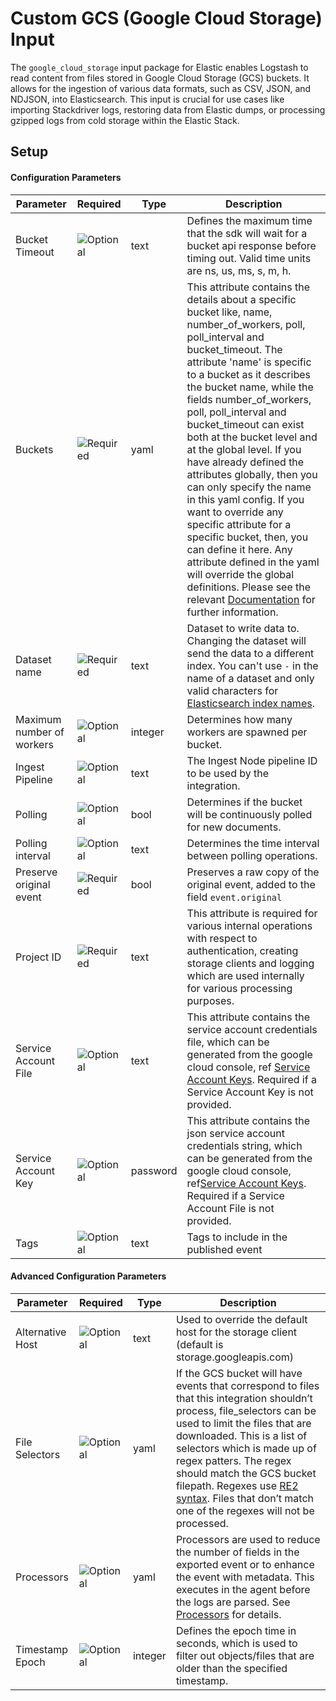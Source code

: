 # Custom GCS (Google Cloud Storage) Input

The `google_cloud_storage` input package for Elastic enables Logstash to read content from files stored in Google Cloud Storage (GCS) buckets. It allows for the ingestion of various data formats, such as CSV, JSON, and NDJSON, into
Elasticsearch. This input is crucial for use cases like importing Stackdriver logs, restoring data from Elastic dumps, or processing gzipped logs from cold storage within the Elastic Stack.


## Setup


#### Configuration Parameters

| Parameter |  Required | Type | Description |
| --- | --- | --- | --- |
| Bucket Timeout | ![Optional](https://img.shields.io/badge/✘-fed10c?style=flat) | text | Defines the maximum time that the sdk will wait for a bucket api response before timing out. Valid time units are ns, us, ms, s, m, h.  |
| Buckets | ![Required](https://img.shields.io/badge/✔-93c93e?style=flat) | yaml | This attribute contains the details about a specific bucket like, name, number_of_workers, poll, poll_interval and bucket_timeout. The attribute 'name' is specific to a bucket as it describes the bucket name, while the fields number_of_workers, poll, poll_interval and bucket_timeout can exist both at the bucket level and at the global level. If you have already defined the attributes globally, then you can only specify the name in this yaml config. If you want to override any specific attribute for a specific bucket, then, you can define it here. Any attribute defined in the yaml will override the global definitions. Please see the relevant [Documentation](https://www.elastic.co/guide/en/beats/filebeat/8.5/filebeat-input-gcs.html#attrib-buckets) for further information.   |
| Dataset name | ![Required](https://img.shields.io/badge/✔-93c93e?style=flat) | text | Dataset to write data to. Changing the dataset will send the data to a different index. You can't use `-` in the name of a dataset and only valid characters for [Elasticsearch index names](https://www.elastic.co/guide/en/elasticsearch/reference/current/docs-index_.html).   |
| Maximum number of workers | ![Optional](https://img.shields.io/badge/✘-fed10c?style=flat) | integer | Determines how many workers are spawned per bucket.  |
| Ingest Pipeline | ![Optional](https://img.shields.io/badge/✘-fed10c?style=flat) | text | The Ingest Node pipeline ID to be used by the integration.   |
| Polling | ![Optional](https://img.shields.io/badge/✘-fed10c?style=flat) | bool | Determines if the bucket will be continuously polled for new documents.  |
| Polling interval | ![Optional](https://img.shields.io/badge/✘-fed10c?style=flat) | text | Determines the time interval between polling operations.  |
| Preserve original event | ![Required](https://img.shields.io/badge/✔-93c93e?style=flat) | bool | Preserves a raw copy of the original event, added to the field `event.original`  |
| Project ID | ![Required](https://img.shields.io/badge/✔-93c93e?style=flat) | text | This attribute is required for various internal operations with respect to authentication, creating storage clients and logging which are used internally for various processing purposes.   |
| Service Account File | ![Optional](https://img.shields.io/badge/✘-fed10c?style=flat) | text | This attribute contains the service account credentials file, which can be generated from the google cloud console, ref [Service Account Keys](https://cloud.google.com/iam/docs/creating-managing-service-account-keys). Required if a Service Account Key is not provided.   |
| Service Account Key | ![Optional](https://img.shields.io/badge/✘-fed10c?style=flat) | password | This attribute contains the json service account credentials string, which can be generated from the google cloud console, ref[Service Account Keys](https://cloud.google.com/iam/docs/creating-managing-service-account-keys). Required if a Service Account File is not provided.   |
| Tags | ![Optional](https://img.shields.io/badge/✘-fed10c?style=flat) | text | Tags to include in the published event  |

#### Advanced Configuration Parameters

| Parameter |  Required | Type | Description |
| --- | --- | --- | --- |
| Alternative Host | ![Optional](https://img.shields.io/badge/✘-fed10c?style=flat) | text | Used to override the default host for the storage client (default is storage.googleapis.com)  |
| File Selectors | ![Optional](https://img.shields.io/badge/✘-fed10c?style=flat) | yaml | If the GCS bucket will have events that correspond to files that this integration shouldn’t process, file_selectors can be used to limit the files that are downloaded. This is a list of selectors which is made up of regex patters. The regex should match the GCS bucket filepath. Regexes use [RE2 syntax](https://pkg.go.dev/regexp/syntax). Files that don’t match one of the regexes will not be processed.   |
| Processors | ![Optional](https://img.shields.io/badge/✘-fed10c?style=flat) | yaml | Processors are used to reduce the number of fields in the exported event or to enhance the event with metadata. This executes in the agent before the logs are parsed. See [Processors](https://www.elastic.co/guide/en/beats/filebeat/current/filtering-and-enhancing-data.html) for details.   |
| Timestamp Epoch | ![Optional](https://img.shields.io/badge/✘-fed10c?style=flat) | integer | Defines the epoch time in seconds, which is used to filter out objects/files that are older than the specified timestamp.  |
